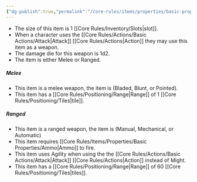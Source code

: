 ```yaml
---
{"dg-publish":true,"permalink":"/core-rules/items/properties/basic-properties/weapon/"}
---
```


- The size of this item is 1 [[Core Rules/Inventory/Slots\|slot]].
- When a character uses the [[Core Rules/Actions/Basic Actions/Attack\|Attack]] [[Core Rules/Actions\|Action]] they may use this item as a weapon.
- The damage die for this weapon is 1d2.
- The item is either Melee or Ranged.
##### Melee
- This item is a melee weapon, the item is (Bladed, Blunt, or Pointed).
- This item has a [[Core Rules/Positioning/Range\|Range]] of 1 [[Core Rules/Positioning/Tiles\|tile]].
##### Ranged
- This item is a ranged weapon, the item is (Manual, Mechanical, or Automatic)
- This item requires [[Core Rules/Items/Properties/Basic Properties/Ammo\|Ammo]] to fire.
- This item uses Agility when using the the [[Core Rules/Actions/Basic Actions/Attack\|Attack]] [[Core Rules/Actions\|Action]] instead of Might.
- This item has a [[Core Rules/Positioning/Range\|Range]] of 60 [[Core Rules/Positioning/Tiles\|tiles]].